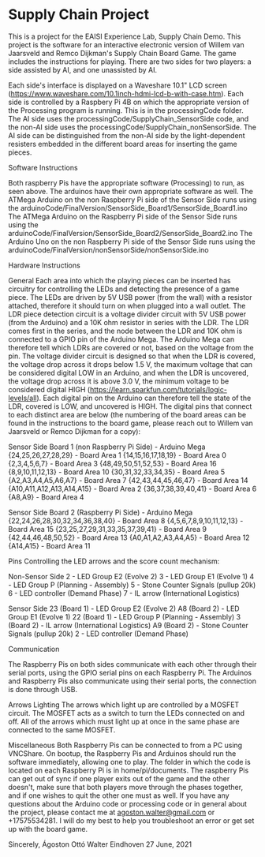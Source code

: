 #	Supply Chain Project
This is a project for the EAISI Experience Lab, Supply Chain Demo.
This project is the software for an interactive electronic version of Willem van Jaarsveld and Remco Dijkman's Supply Chain Board Game.
The game includes the instructions for playing.
There are two sides for two players: a side assisted by AI, and one unassisted by AI.

Each side's interface is displayed on a Waveshare 10.1" LCD screen (https://www.waveshare.com/10.1inch-hdmi-lcd-b-with-case.htm).
Each side is controlled by a Raspbery Pi 4B on which the appropriate version of the Processing program is running.
This is in the processingCode folder. The AI side uses the processingCode/SupplyChain_SensorSide code, and the non-AI side uses the processingCode/SupplyChain_nonSensorSide.
The AI side can be distinguished from the non-AI side by the light-dependent resisters embedded in the different board areas for inserting the game pieces.

Software Instructions

Both raspberry Pis have the appropriate software (Processing) to run, as seen above.
The arduinos have their own appropriate software as well.
The ATMega Arduino on the non Raspberry Pi side of the Sensor Side runs using the arduinoCode/FinalVersion/SensorSide_Board1/SensorSide_Board1.ino
The ATMega Arduino on the Raspberry Pi side of the Sensor Side runs using the arduinoCode/FinalVersion/SensorSide_Board2/SensorSide_Board2.ino
The Arduino Uno on the non Raspberry Pi side of the Sensor Side runs using the arduinoCode/FinalVersion/nonSensorSide/nonSensorSide.ino

Hardware Instructions

General
Each area into which the playing pieces can be inserted has circuitry for controlling the LEDs and detecting the presence of a game piece.
The LEDs are driven by 5V USB power (from the wall) with a resistor attached, therefore it should turn on when plugged into a wall outlet.
The LDR piece detection circuit is a voltage divider circuit with 5V USB power (from the Arduino) and a 10K ohm resistor in series with the LDR.
The LDR comes first in the series, and the node between the LDR and 10K ohm is connected to a GPIO pin of the Arduino Mega.
The Arduino Mega can therefore tell which LDRs are covered or not, based on the voltage from the pin.
The voltage divider circuit is designed so that when the LDR is covered, the voltage drop across it drops below 1.5 V, the maximum voltage that can be considered digital LOW in an Arduino, and when the LDR is uncovered, the voltage drop across it is above 3.0 V, the minimum voltage to be considered digital HIGH (https://learn.sparkfun.com/tutorials/logic-levels/all).
Each digital pin on the Arduino can therefore tell the state of the LDR, covered is LOW, and uncovered is HIGH.
The digital pins that connect to each distinct area are below (the numbering of the board areas can be found in the instructions to the board game, please reach out to Willem van Jaarsveld or Remco Dijkman for a copy):

Sensor Side Board 1 (non Raspberry Pi Side) - Arduino Mega
  {24,25,26,27,28,29} - Board Area 1
  {14,15,16,17,18,19} - Board Area 0
  {2,3,4,5,6,7} - Board Area 3
  {48,49,50,51,52,53} - Board Area 16
  {8,9,10,11,12,13} - Board Area 10
  {30,31,32,33,34,35} - Board Area 5
  {A2,A3,A4,A5,A6,A7} - Board Area 7
  {42,43,44,45,46,47} - Board Area 14
  {A10,A11,A12,A13,A14,A15} - Board Area 2
  {36,37,38,39,40,41} - Board Area 6
  {A8,A9} - Board Area 4

Sensor Side Board 2 (Raspberry Pi Side) - Arduino Mega
  {22,24,26,28,30,32,34,36,38,40} - Board Area 8
  {4,5,6,7,8,9,10,11,12,13} - Board Area 15
  {23,25,27,29,31,33,35,37,39,41} - Board Area 9
  {42,44,46,48,50,52} - Board Area 13
  {A0,A1,A2,A3,A4,A5} - Board Area 12
  {A14,A15} - Board Area 11

Pins Controlling the LED arrows and the score count mechanism:

Non-Sensor Side
2 - LED Group E2 (Evolve 2)
3 - LED Group E1 (Evolve 1)
4 - LED Group P (Planning - Assembly)
5 - Stone Counter Signals (pullup 20k)
6 - LED controller (Demand Phase)
7 - IL arrow (International Logistics)

Sensor Side
23 (Board 1) - LED Group E2 (Evolve 2)
A8 (Board 2) - LED Group E1 (Evolve 1)
22 (Board 1) - LED Group P (Planning - Assembly)
3  (Board 2) - IL arrow (International Logistics)
A9  (Board 2) - Stone Counter Signals (pullup 20k)
2 - LED controller (Demand Phase)

Communication

The Raspberry Pis on both sides communicate with each other through their serial ports, using the GPIO serial pins on each Raspberry Pi.
The Arduinos and Raspberry Pis also communicate using their serial ports, the connection is done through USB.


Arrows Lighting
The arrows which light up are controlled by a MOSFET circuit.
The MOSFET acts as a switch to turn the LEDs connected on and off.
All of the arrows which must light up at once in the same phase are connected to the same MOSFET.

Miscellaneous
Both Raspberry Pis can be connected to from a PC using VNCShare.
On bootup, the Raspberry Pis and Arduinos should run the software immediately, allowing one to play.
The folder in which the code is located on each Raspberry Pi is in home/pi/documents.
The raspberry Pis can get out of sync if one player exits out of the game and the other doesn't, make sure that both players move through the phases together, and if one wishes to quit the other one must as well.
If you have any questions about the Arduino code or processing code or in general about the project, please contact me at agoston.walter@gmail.com or +17575534281.
I will do my best to help you troubleshoot an error or get set up with the board game.

Sincerely,
Ágoston Ottó Walter
Eindhoven 27 June, 2021
